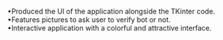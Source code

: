 •Produced the UI of the application alongside the TKinter code.  
•Features pictures to ask user to verify bot or not.  
•Interactive application with a colorful and attractive interface.
